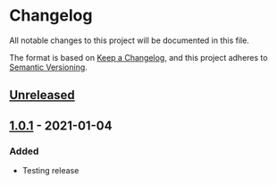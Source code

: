 # Changelog

All notable changes to this project will be documented in this file.

The format is based on [Keep a Changelog](https://keepachangelog.com/en/1.0.0/),
and this project adheres to [Semantic Versioning](https://semver.org/spec/v2.0.0.html).

## [Unreleased]

## [1.0.1] - 2021-01-04

[Unreleased]: https://github.com/nexton-labs/fastapi-starter/compare/1.0.1...HEAD

[1.0.1]: https://github.com/nexton-labs/fastapi-starter/compare/4508e2281c81a562a2ba91baad8cad2bbbd231af...1.0.1

### Added
- Testing release